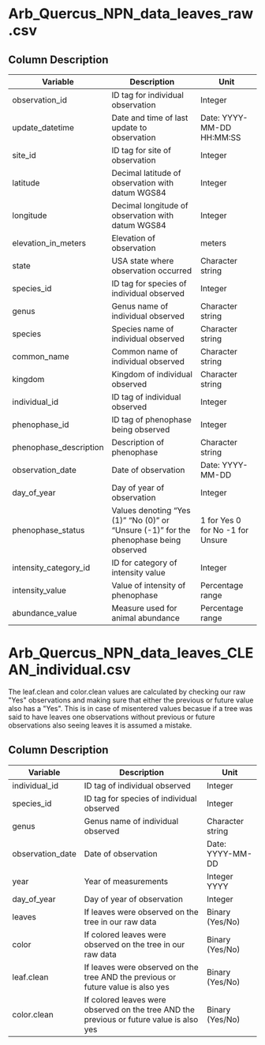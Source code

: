 # **Arb_Quercus_NPN_data_leaves_raw.csv**

## **Column Description**

Variable | Description | Unit
-------- | ----------- | ----
observation_id | ID tag for individual observation | Integer 
update_datetime | Date and time of last update to observation | Date: YYYY-MM-DD HH:MM:SS
site_id | ID tag for site of observation | Integer
latitude | Decimal latitude of observation with datum WGS84 | Integer
longitude | Decimal longitude of observation with datum WGS84 | Integer
elevation_in_meters | Elevation of observation | meters
state | USA state where observation occurred | Character string
species_id | ID tag for species of individual observed | Integer
genus | Genus name of individual observed | Character string
species | Species name of individual observed | Character string
common_name | Common name of individual observed | Character string
kingdom | Kingdom of individual observed | Character string
individual_id | ID tag of individual observed | Integer
phenophase_id | ID tag of phenophase being observed | Integer
phenophase_description | Description of phenophase | Character string
observation_date | Date of observation | Date: YYYY-MM-DD
day_of_year | Day of year of observation | Integer
phenophase_status | Values denoting “Yes (1)” “No (0)” or “Unsure (-1)” for the phenophase being observed| 1 for Yes 0 for No -1 for Unsure
intensity_category_id | ID for category of intensity value | Integer
intensity_value | Value of intensity of phenophase | Percentage range
abundance_value | Measure used for animal abundance| Percentage range


# **Arb_Quercus_NPN_data_leaves_CLEAN_individual.csv**

The leaf.clean and color.clean values are calculated by checking our raw "Yes" observations and making sure that either the previous or future value also has a "Yes". This is in case of misentered values becasue if a tree was said to have leaves one observations without previous or future observations also seeing leaves it is assumed a mistake.

## **Column Description**
Variable | Description | Unit
-------- | ----------- | ----
individual_id | ID tag of individual observed | Integer
species_id | ID tag for species of individual observed | Integer
genus | Genus name of individual observed | Character string
observation_date | Date of observation | Date: YYYY-MM-DD
year | Year of measurements | Integer YYYY
day_of_year | Day of year of observation | Integer
leaves | If leaves were observed on the tree in our raw data | Binary (Yes/No)
color | If colored leaves were observed on the tree in our raw data | Binary (Yes/No)
leaf.clean | If leaves were observed on the tree AND the previous or future value is also yes | Binary (Yes/No)
color.clean | If colored leaves were observed on the tree AND the previous or future value is also yes | Binary (Yes/No)
